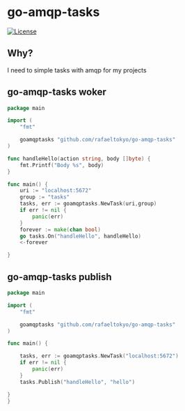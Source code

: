 # go-amqp-tasks

[![License](https://img.shields.io/badge/license-MIT-blue.svg)](https://github.com/rafaeltokyo/go-amqp-tasks/blob/master/LICENSE)



## Why?

I need to simple tasks with amqp for my projects


## go-amqp-tasks woker

```go
package main

import (
	"fmt"

	goamqptasks "github.com/rafaeltokyo/go-amqp-tasks"
)

func handleHello(action string, body []byte) {
	fmt.Printf("Body %s", body)
}

func main() {
	uri := "localhost:5672"
	group := "tasks"
	tasks, err := goamqptasks.NewTask(uri,group)
	if err != nil {
		panic(err)
	}
	forever := make(chan bool)
	go tasks.On("handleHello", handleHello)
	<-forever

}
```


## go-amqp-tasks publish

```go
package main

import (
	"fmt"

	goamqptasks "github.com/rafaeltokyo/go-amqp-tasks"
)

func main() {

	tasks, err := goamqptasks.NewTask("localhost:5672")
	if err != nil {
		panic(err)
	}
	tasks.Publish("handleHello", "hello")

}
}
```
